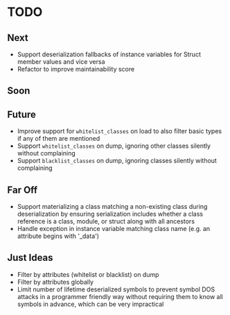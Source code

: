 # TODO

## Next

- Support deserialization fallbacks of instance variables for Struct member values and vice versa
- Refactor to improve maintainability score

## Soon


## Future

- Improve support for `whitelist_classes` on load to also filter basic types if any of them are mentioned
- Support `whitelist_classes` on dump, ignoring other classes silently without complaining
- Support `blacklist_classes` on dump, ignoring classes silently without complaining

## Far Off
    
- Support materializing a class matching a non-existing class during deserialization by ensuring serialization includes whether a class reference is a class, module, or struct along with all ancestors
- Handle exception in instance variable matching class name (e.g. an attribute begins with '_data')

## Just Ideas

- Filter by attributes (whitelist or blacklist) on dump
- Filter by attributes globally
- Limit number of lifetime deserialized symbols to prevent symbol DOS attacks in a programmer friendly way without requiring them to know all symbols in advance, which can be very impractical
